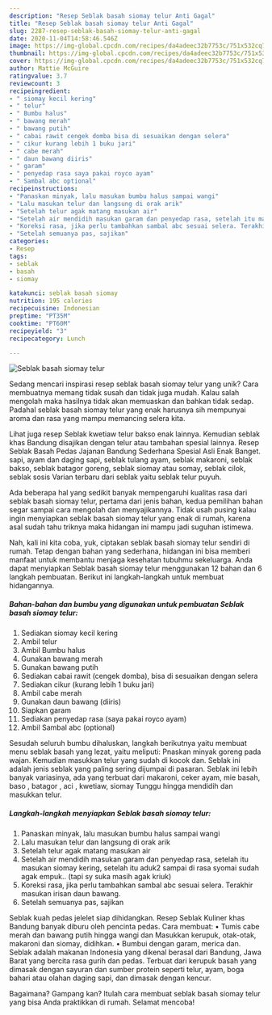```yaml
---
description: "Resep Seblak basah siomay telur Anti Gagal"
title: "Resep Seblak basah siomay telur Anti Gagal"
slug: 2287-resep-seblak-basah-siomay-telur-anti-gagal
date: 2020-11-04T14:58:46.546Z
image: https://img-global.cpcdn.com/recipes/da4adeec32b7753c/751x532cq70/seblak-basah-siomay-telur-foto-resep-utama.jpg
thumbnail: https://img-global.cpcdn.com/recipes/da4adeec32b7753c/751x532cq70/seblak-basah-siomay-telur-foto-resep-utama.jpg
cover: https://img-global.cpcdn.com/recipes/da4adeec32b7753c/751x532cq70/seblak-basah-siomay-telur-foto-resep-utama.jpg
author: Mattie McGuire
ratingvalue: 3.7
reviewcount: 3
recipeingredient:
- " siomay kecil kering"
- " telur"
- " Bumbu halus"
- " bawang merah"
- " bawang putih"
- " cabai rawit cengek domba bisa di sesuaikan dengan selera"
- " cikur kurang lebih 1 buku jari"
- " cabe merah"
- " daun bawang diiris"
- " garam"
- " penyedap rasa saya pakai royco ayam"
- " Sambal abc optional"
recipeinstructions:
- "Panaskan minyak, lalu masukan bumbu halus sampai wangi"
- "Lalu masukan telur dan langsung di orak arik"
- "Setelah telur agak matang masukan air"
- "Setelah air mendidih masukan garam dan penyedap rasa, setelah itu masukan siomay kering, setelah itu aduk2 sampai di rasa syomai sudah agak empuk.. (tapi sy suka masih agak kriuk)"
- "Koreksi rasa, jika perlu tambahkan sambal abc sesuai selera. Terakhir masukan irisan daun bawang."
- "Setelah semuanya pas, sajikan"
categories:
- Resep
tags:
- seblak
- basah
- siomay

katakunci: seblak basah siomay 
nutrition: 195 calories
recipecuisine: Indonesian
preptime: "PT35M"
cooktime: "PT60M"
recipeyield: "3"
recipecategory: Lunch

---
```



![Seblak basah siomay telur](https://img-global.cpcdn.com/recipes/da4adeec32b7753c/751x532cq70/seblak-basah-siomay-telur-foto-resep-utama.jpg)

Sedang mencari inspirasi resep seblak basah siomay telur yang unik? Cara membuatnya memang tidak susah dan tidak juga mudah. Kalau salah mengolah maka hasilnya tidak akan memuaskan dan bahkan tidak sedap. Padahal seblak basah siomay telur yang enak harusnya sih mempunyai aroma dan rasa yang mampu memancing selera kita.

Lihat juga resep Seblak kwetiaw telur bakso enak lainnya. Kemudian seblak khas Bandung disajikan dengan telur atau tambahan spesial lainnya. Resep Seblak Basah Pedas Jajanan Bandung Sederhana Spesial Asli Enak Banget. sapi, ayam dan daging sapi, seblak tulang ayam, seblak makaroni, seblak bakso, seblak batagor goreng, seblak siomay atau somay, seblak cilok, seblak sosis Varian terbaru dari seblak yaitu seblak telur puyuh.

Ada beberapa hal yang sedikit banyak mempengaruhi kualitas rasa dari seblak basah siomay telur, pertama dari jenis bahan, kedua pemilihan bahan segar sampai cara mengolah dan menyajikannya. Tidak usah pusing kalau ingin menyiapkan seblak basah siomay telur yang enak di rumah, karena asal sudah tahu triknya maka hidangan ini mampu jadi suguhan istimewa.


Nah, kali ini kita coba, yuk, ciptakan seblak basah siomay telur sendiri di rumah. Tetap dengan bahan yang sederhana, hidangan ini bisa memberi manfaat untuk membantu menjaga kesehatan tubuhmu sekeluarga. Anda dapat menyiapkan Seblak basah siomay telur menggunakan 12 bahan dan 6 langkah pembuatan. Berikut ini langkah-langkah untuk membuat hidangannya.

<!--inarticleads1-->

##### Bahan-bahan dan bumbu yang digunakan untuk pembuatan Seblak basah siomay telur:

1. Sediakan  siomay kecil kering
1. Ambil  telur
1. Ambil  Bumbu halus
1. Gunakan  bawang merah
1. Gunakan  bawang putih
1. Sediakan  cabai rawit (cengek domba), bisa di sesuaikan dengan selera
1. Sediakan  cikur (kurang lebih 1 buku jari)
1. Ambil  cabe merah
1. Gunakan  daun bawang (diiris)
1. Siapkan  garam
1. Sediakan  penyedap rasa (saya pakai royco ayam)
1. Ambil  Sambal abc (optional)


Sesudah seluruh bumbu dihaluskan, langkah berikutnya yaitu membuat menu seblak basah yang lezat, yaitu meliputi: Pnaskan minyak goreng pada wajan. Kemudian masukkan telur yang sudah di kocok dan. Seblak ini adalah jenis seblak yang paling sering dijumpai di pasaran. Seblak ini lebih banyak variasinya, ada yang terbuat dari makaroni, ceker ayam, mie basah, baso , batagor , aci , kwetiaw, siomay Tunggu hingga mendidih dan masukkan telur. 

<!--inarticleads2-->

##### Langkah-langkah menyiapkan Seblak basah siomay telur:

1. Panaskan minyak, lalu masukan bumbu halus sampai wangi
1. Lalu masukan telur dan langsung di orak arik
1. Setelah telur agak matang masukan air
1. Setelah air mendidih masukan garam dan penyedap rasa, setelah itu masukan siomay kering, setelah itu aduk2 sampai di rasa syomai sudah agak empuk.. (tapi sy suka masih agak kriuk)
1. Koreksi rasa, jika perlu tambahkan sambal abc sesuai selera. Terakhir masukan irisan daun bawang.
1. Setelah semuanya pas, sajikan


Seblak kuah pedas jelelet siap dihidangkan. Resep Seblak Kuliner khas Bandung banyak diburu oleh pencinta pedas. Cara membuat: • Tumis cabe merah dan bawang putih hingga wangi dan Masukkan kerupuk, otak-otak, makaroni dan siomay, didihkan. • Bumbui dengan garam, merica dan. Seblak adalah makanan Indonesia yang dikenal berasal dari Bandung, Jawa Barat yang bercita rasa gurih dan pedas. Terbuat dari kerupuk basah yang dimasak dengan sayuran dan sumber protein seperti telur, ayam, boga bahari atau olahan daging sapi, dan dimasak dengan kencur. 

Bagaimana? Gampang kan? Itulah cara membuat seblak basah siomay telur yang bisa Anda praktikkan di rumah. Selamat mencoba!
